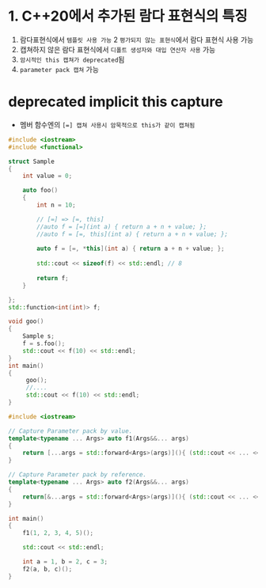 # 1. C++20에서 추가된 람다 표현식의 특징
1) 람다표현식에서 `템플릿 사용 가능`
2 `평가되지 않는 표현식`에서 람다 표현식 사용 가능
3) 캡쳐하지 않은 람다 표현식에서 `디폴트 생성자와 대입 연산자 사용` 가능
4) `암시적인 this 캡쳐가 deprecated`됨
5) `parameter pack 캡쳐` 가능

# deprecated implicit this capture
- 멤버 함수엔의 `[=] 캡쳐 사용시 암묵적으로 this가 같이 캡쳐됨`

```c++
#include <iostream>
#include <functional>

struct Sample
{
	int value = 0;

	auto foo()
	{
		int n = 10;

        // [=] => [=, this]
		//auto f = [=](int a) { return a + n + value; };        
        //auto f = [=, this](int a) { return a + n + value; };        
    
        auto f = [=, *this](int a) { return a + n + value; };        
        
        std::cout << sizeof(f) << std::endl; // 8
		
        return f;
	}

};
std::function<int(int)> f;

void goo()
{
	Sample s;
	f = s.foo();
    std::cout << f(10) << std::endl;
}
int main() 
{
     goo(); 
     //....
     std::cout << f(10) << std::endl;
}
```

```c++
#include <iostream>

// Capture Parameter pack by value.
template<typename ... Args> auto f1(Args&&... args)
{
	return [...args = std::forward<Args>(args)](){ (std::cout << ... << args); };
}

// Capture Parameter pack by reference.
template<typename ... Args> auto f2(Args&&... args)
{
	return[&...args = std::forward<Args>(args)](){ (std::cout << ... << args); };
}

int main()
{
	f1(1, 2, 3, 4, 5)();

	std::cout << std::endl;

	int a = 1, b = 2, c = 3;
	f2(a, b, c)();
}
```